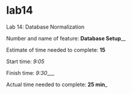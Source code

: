 # lab14
Lab 14: Database Normalization

Number and name of feature: ____Database Setup______

Estimate of time needed to complete: __15__

Start time: _9:05_

Finish time: _9:30____

Actual time needed to complete: __25 min___
